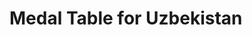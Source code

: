 # Medal Table for Uzbekistan

<div id="lastUpdated"></div>
<div id="medalTable"></div>

<script src="script.js"></script>
